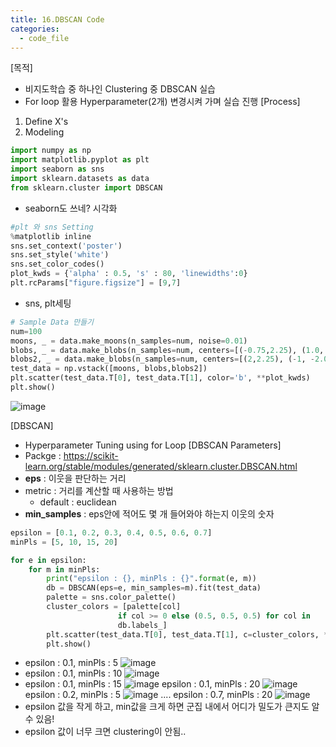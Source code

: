 ```yaml
---
title: 16.DBSCAN Code
categories:
  - code_file
---
```


[목적]
  - 비지도학습 중 하나인 Clustering 중 DBSCAN 실습
  - For loop 활용 Hyperparameter(2개) 변경시켜 가며 실습 진행
[Process]
  1. Define X's
  2. Modeling
  
  ```python
  import numpy as np
import matplotlib.pyplot as plt
import seaborn as sns
import sklearn.datasets as data
from sklearn.cluster import DBSCAN
```
- seaborn도 쓰네? 시각화

```python
#plt 와 sns Setting
%matplotlib inline
sns.set_context('poster')
sns.set_style('white')
sns.set_color_codes()
plot_kwds = {'alpha' : 0.5, 's' : 80, 'linewidths':0}
plt.rcParams["figure.figsize"] = [9,7]
```
- sns, plt세팅

```python
# Sample Data 만들기
num=100
moons, _ = data.make_moons(n_samples=num, noise=0.01)
blobs, _ = data.make_blobs(n_samples=num, centers=[(-0.75,2.25), (1.0, -2.0)], cluster_std=0.25)
blobs2, _ = data.make_blobs(n_samples=num, centers=[(2,2.25), (-1, -2.0)], cluster_std=0.4)
test_data = np.vstack([moons, blobs,blobs2])
plt.scatter(test_data.T[0], test_data.T[1], color='b', **plot_kwds)
plt.show()
```
![image](https://github.com/code7ssage/code7ssage.github.io/blob/master/assets/attached%20file/Pasted%20image%2020240110172006.png?raw=true)

[DBSCAN]
  - Hyperparameter Tuning using for Loop
[DBSCAN Parameters]
  - Packge : https://scikit-learn.org/stable/modules/generated/sklearn.cluster.DBSCAN.html
  - **eps** : 이웃을 판단하는 거리
  - metric : 거리를 계산할 때 사용하는 방법
    - default : euclidean
  - **min_samples** : eps안에 적어도 몇 개 들어와야 하는지 이웃의 숫자
  
```python
epsilon = [0.1, 0.2, 0.3, 0.4, 0.5, 0.6, 0.7]
minPls = [5, 10, 15, 20]

for e in epsilon:
    for m in minPls:
        print("epsilon : {}, minPls : {}".format(e, m))
        db = DBSCAN(eps=e, min_samples=m).fit(test_data)
        palette = sns.color_palette()
        cluster_colors = [palette[col]
                        if col >= 0 else (0.5, 0.5, 0.5) for col in
                        db.labels_]
        plt.scatter(test_data.T[0], test_data.T[1], c=cluster_colors, **plot_kwds)
        plt.show()
```
- epsilon : 0.1, minPls : 5
![image](https://github.com/code7ssage/code7ssage.github.io/blob/master/assets/attached%20file/Pasted%20image%2020240110172049.png?raw=true)
- epsilon : 0.1, minPls : 10
![image](https://github.com/code7ssage/code7ssage.github.io/blob/master/assets/attached%20file/Pasted%20image%2020240110172131.png?raw=true)
- epsilon : 0.1, minPls : 15
![image](https://github.com/code7ssage/code7ssage.github.io/blob/master/assets/attached%20file/Pasted%20image%2020240110172157.png?raw=true)
epsilon : 0.1, minPls : 20
![image](https://github.com/code7ssage/code7ssage.github.io/blob/master/assets/attached%20file/Pasted%20image%2020240110172214.png?raw=true)
epsilon : 0.2, minPls : 5
![image](https://github.com/code7ssage/code7ssage.github.io/blob/master/assets/attached%20file/Pasted%20image%2020240110172255.png?raw=true)
....
epsilon : 0.7, minPls : 20
![image](https://github.com/code7ssage/code7ssage.github.io/blob/master/assets/attached%20file/Pasted%20image%2020240110172358.png?raw=true)
- epsilon 값을 작게 하고, min값을 크게 하면 군집 내에서 어디가 밀도가 큰지도 알 수 있음!
- epsilon 값이 너무 크면 clustering이 안됨..

